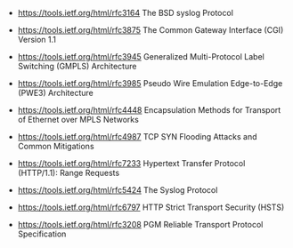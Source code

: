  - https://tools.ietf.org/html/rfc3164
   The BSD syslog Protocol

 - https://tools.ietf.org/html/rfc3875
   The Common Gateway Interface (CGI) Version 1.1

 - https://tools.ietf.org/html/rfc3945
   Generalized Multi-Protocol Label Switching (GMPLS) Architecture

 - https://tools.ietf.org/html/rfc3985
   Pseudo Wire Emulation Edge-to-Edge (PWE3) Architecture

 - https://tools.ietf.org/html/rfc4448
   Encapsulation Methods for Transport of Ethernet over MPLS Networks

 - https://tools.ietf.org/html/rfc4987
   TCP SYN Flooding Attacks and Common Mitigations

 - https://tools.ietf.org/html/rfc7233
   Hypertext Transfer Protocol (HTTP/1.1): Range Requests

 - https://tools.ietf.org/html/rfc5424
   The Syslog Protocol

 - https://tools.ietf.org/html/rfc6797
   HTTP Strict Transport Security (HSTS)

 - https://tools.ietf.org/html/rfc3208
   PGM Reliable Transport Protocol Specification
